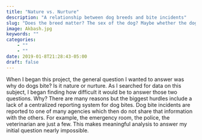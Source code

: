 ```yaml
---
title: "Nature vs. Nurture"
description: "A relationship between dog breeds and bite incidents"
slug: "Does the breed matter? The sex of the dog? Maybe whether the dog has been spayed or neutered?"
image: Akbash.jpg
keywords: ""
categories: 
    - ""
    - ""
date: 2019-01-8T21:28:43-05:00
draft: false
---
```


When I began this project, the general question I wanted to answer was why do dogs bite? Is it nature or nurture. As I searched for data on this subject, I began finding how difficult it would be to answer those two questions. Why? There are many reasons but the biggest hurdles include a lack of a centralized reporting system for dog bites. Dog bite incidents are reported to one of many agencies which then do not share that information with the others. For example, the emergency room, the police, the veterinarian are just a few. This makes meaningful analysis to answer my initial question nearly impossible.